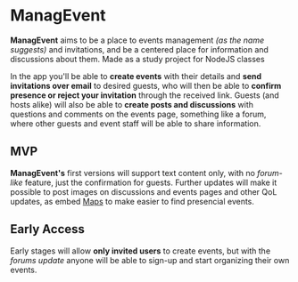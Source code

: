 # ManagEvent

**ManagEvent** aims to be a place to events management *(as the name suggests)* and invitations, and be a centered place for information and discussions about them. Made as a study project for NodeJS classes

In the app you'll be able to **create events** with their details and **send invitations over email** to desired guests, who will then be able to **confirm presence or reject your invitation** through the received link. Guests (and hosts alike) will also be able to **create posts and discussions** with questions and comments on the events page, something like a forum, where other guests and event staff will be able to share information.

## MVP
**ManagEvent's** first versions will support text content only, with no *forum-like* feature, just the confirmation for guests. Further updates will make it possible to post images on discussions and events pages and other QoL updates, as embed [Maps](https://www.google.com.br/maps/preview) to make easier to find presencial events.

## Early Access
Early stages will allow **only invited users** to create events, but with the *forums update* anyone will be able to sign-up and start organizing their own events.
